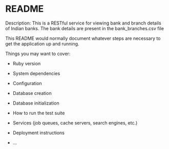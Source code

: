 # README

Description:
This is a RESTful service for viewing bank and branch details of Indian banks. The bank details are present in the bank_branches.csv file

This README would normally document whatever steps are necessary to get the
application up and running.

Things you may want to cover:

* Ruby version

* System dependencies

* Configuration

* Database creation

* Database initialization

* How to run the test suite

* Services (job queues, cache servers, search engines, etc.)

* Deployment instructions

* ...
